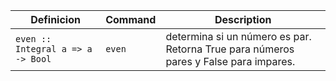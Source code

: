 | Definicion | Command | Description |
| --- | --- | --- |
| `even :: Integral a => a -> Bool` | `even` | determina si un número es par. Retorna True para números pares y False para impares. |

